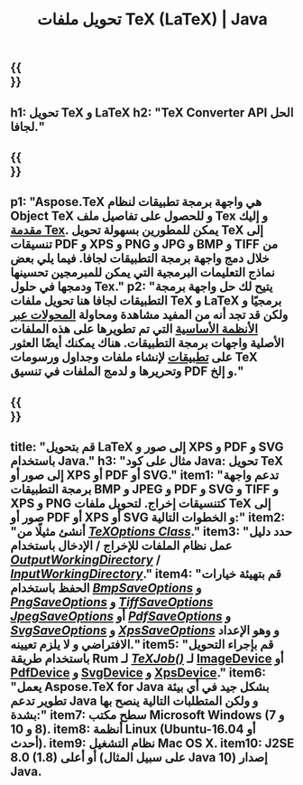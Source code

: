 ﻿---
translation: true
template: /_templates/_conversion-java.md
title: تحويل ملفات TeX (LaTeX) | Java
url: /java/conversion/
description: حل واجهة برمجة تطبيقات Java للتحويل TeX (LaTeX). قم بتحويل ملفات LaTeX إلى PDF و XPS وصور بما في ذلك PNG و JPEG و TIFF و BMP مع بضعة أسطر من كود Java.
keywords: تكس تحويل API جافا و تكس محول جافا دمج
family: tex
platformtag: cpp
feature: conversion
---

{{<section banner>}}
---
h1: تحويل TeX و LaTeX
h2: "TeX Converter API الحل لجافا."
---

{{<section overview>}}
---
p1: "Aspose.TeX هي واجهة برمجة تطبيقات لنظام Object TeX و للحصول على تفاصيل ملف Tex و إليك [مقدمة Tex](https://docs.aspose.com/tex/cpp/what-is-tex/). يمكن للمطورين بسهولة تحويل TeX إلى تنسيقات PDF و XPS و PNG و JPG و BMP و TIFF من خلال دمج واجهة برمجة التطبيقات لجافا. فيما يلي بعض نماذج التعليمات البرمجية التي يمكن للمبرمجين تحسينها ودمجها في حلول Tex."
p2: "يتيح لك حل واجهة برمجة التطبيقات لجافا هنا تحويل ملفات TeX و LaTeX برمجيًا و ولكن قد تجد أنه من المفيد مشاهدة ومحاولة [المحولات عبر الأنظمة الأساسية](https://products.aspose.app/tex/conversion) التي تم تطويرها على هذه الملفات الأصلية واجهات برمجة التطبيقات. هناك يمكنك أيضًا العثور على [تطبيقات](https://products.aspose.app/tex/applications) لإنشاء ملفات وجداول ورسومات TeX وتحريرها و لدمج الملفات في تنسيق PDF و إلخ."
---

{{<section feature1>}}
---
title: "قم بتحويل LaTeX إلى صور و XPS و PDF و SVG باستخدام Java."
h3: "مثال على كود Java: تحويل TeX إلى صور أو XPS أو PDF أو SVG."
item1: "تدعم واجهة برمجة التطبيقات BMP و JPEG و PDF و SVG و TIFF و XPS و PNG كتنسيقات إخراج. لتحويل ملفات TeX إلى صور أو PDF أو XPS أو SVG و الخطوات التالية:"
item2: "أنشئ مثيلًا من [*TeXOptions Class*](https://reference.aspose.com/tex/java/com.aspose.tex/texoptions)."
item3: "حدد دليل عمل نظام الملفات للإخراج / الإدخال باستخدام [*OutputWorkingDirectory*](https://reference.aspose.com/tex/java/com.aspose.tex/TeXOptions#setOutputWorkingDirectory-com.aspose.tex.IOutputWorkingDirectory-) / [*InputWorkingDirectory*](https://reference.aspose.com/tex/java/com.aspose.tex/TeXOptions#setInputWorkingDirectory-com.aspose.tex.IInputWorkingDirectory-)."
item4: "قم بتهيئة خيارات الحفظ باستخدام [*BmpSaveOptions*](https://reference.aspose.com/tex/java/com.aspose.tex.rendering/BmpSaveOptions) و [*PngSaveOptions*](https://reference.aspose.com/tex/java/com.aspose.tex.rendering/PngSaveOptions) و [*TiffSaveOptions*](https://reference.aspose.com/tex/java/com.aspose.tex.rendering/TiffSaveOptions) [*JpegSaveOptions*](https://reference.aspose.com/tex/java/com.aspose.tex.rendering/JpegSaveOptions) أو [*PdfSaveOptions*](https://reference.aspose.com/tex/java/com.aspose.tex.rendering/PdfSaveOptions) و [*SvgSaveOptions*](https://reference.aspose.com/tex/java/com.aspose.tex.rendering/SvgSaveOptions) و [*XpsSaveOptions*](https://reference.aspose.com/tex/java/com.aspose.tex.rendering/XpsSaveOptions) و وهو الإعداد الافتراضي و لا يلزم تعيينه."
item5: "قم بإجراء التحويل باستخدام طريقة Rum لـ [*TeXJob()*](https://reference.aspose.com/tex/java/com.aspose.tex/TeXJob) لـ [ImageDevice](https://reference.aspose.com/tex/java/com.aspose.tex.rendering/ImageDevice) أو [PdfDevice](https://reference.aspose.com/tex/java/com.aspose.tex.rendering/PdfDevice) و [SvgDevice](https://reference.aspose.com/tex/java/com.aspose.tex.rendering/SvgDevice) و [XpsDevice](https://reference.aspose.com/tex/java/com.aspose.tex.rendering/XpsDevice)."
item6: "يعمل Aspose.TeX for Java بشكل جيد في أي بيئة تطوير تدعم Java و ولكن المتطلبات التالية ينصح بها بشدة:"
item7: سطح مكتب Microsoft Windows (7 و 8 و 10).
item8: أنظمة Linux (Ubuntu-16.04 أو أحدث).
item9: نظام التشغيل Mac OS X.
item10: J2SE 8.0 (1.8) أو أعلى (على سبيل المثال Java 10) إصدار Java.
---


